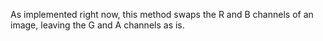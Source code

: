 As implemented right now, this method swaps the R and B channels of an image, leaving the G and A channels as is.
